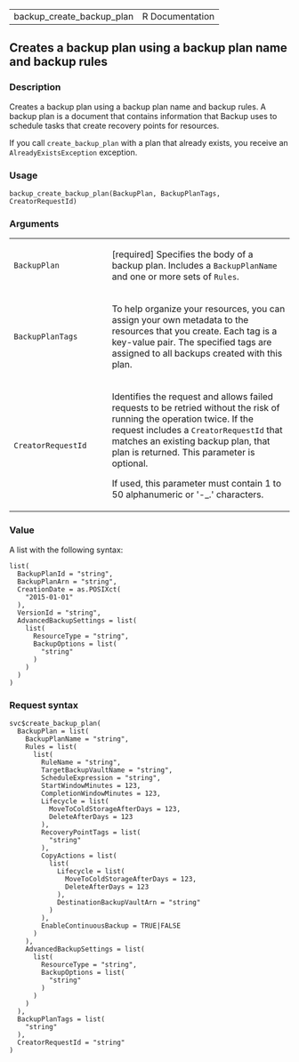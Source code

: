 <table style="width: 100%;">
<tbody>
<tr class="odd">
<td>backup_create_backup_plan</td>
<td style="text-align: right;">R Documentation</td>
</tr>
</tbody>
</table>

## Creates a backup plan using a backup plan name and backup rules

### Description

Creates a backup plan using a backup plan name and backup rules. A
backup plan is a document that contains information that Backup uses to
schedule tasks that create recovery points for resources.

If you call `create_backup_plan` with a plan that already exists, you
receive an `AlreadyExistsException` exception.

### Usage

    backup_create_backup_plan(BackupPlan, BackupPlanTags, CreatorRequestId)

### Arguments

<table>
<colgroup>
<col style="width: 35%" />
<col style="width: 65%" />
</colgroup>
<tbody>
<tr class="odd">
<td><code
id="backup_create_backup_plan_:_BackupPlan">BackupPlan</code></td>
<td><p>[required] Specifies the body of a backup plan. Includes a
<code>BackupPlanName</code> and one or more sets of
<code>Rules</code>.</p></td>
</tr>
<tr class="even">
<td><code
id="backup_create_backup_plan_:_BackupPlanTags">BackupPlanTags</code></td>
<td><p>To help organize your resources, you can assign your own metadata
to the resources that you create. Each tag is a key-value pair. The
specified tags are assigned to all backups created with this
plan.</p></td>
</tr>
<tr class="odd">
<td><code
id="backup_create_backup_plan_:_CreatorRequestId">CreatorRequestId</code></td>
<td><p>Identifies the request and allows failed requests to be retried
without the risk of running the operation twice. If the request includes
a <code>CreatorRequestId</code> that matches an existing backup plan,
that plan is returned. This parameter is optional.</p>
<p>If used, this parameter must contain 1 to 50 alphanumeric or '-_.'
characters.</p></td>
</tr>
</tbody>
</table>

### Value

A list with the following syntax:

    list(
      BackupPlanId = "string",
      BackupPlanArn = "string",
      CreationDate = as.POSIXct(
        "2015-01-01"
      ),
      VersionId = "string",
      AdvancedBackupSettings = list(
        list(
          ResourceType = "string",
          BackupOptions = list(
            "string"
          )
        )
      )
    )

### Request syntax

    svc$create_backup_plan(
      BackupPlan = list(
        BackupPlanName = "string",
        Rules = list(
          list(
            RuleName = "string",
            TargetBackupVaultName = "string",
            ScheduleExpression = "string",
            StartWindowMinutes = 123,
            CompletionWindowMinutes = 123,
            Lifecycle = list(
              MoveToColdStorageAfterDays = 123,
              DeleteAfterDays = 123
            ),
            RecoveryPointTags = list(
              "string"
            ),
            CopyActions = list(
              list(
                Lifecycle = list(
                  MoveToColdStorageAfterDays = 123,
                  DeleteAfterDays = 123
                ),
                DestinationBackupVaultArn = "string"
              )
            ),
            EnableContinuousBackup = TRUE|FALSE
          )
        ),
        AdvancedBackupSettings = list(
          list(
            ResourceType = "string",
            BackupOptions = list(
              "string"
            )
          )
        )
      ),
      BackupPlanTags = list(
        "string"
      ),
      CreatorRequestId = "string"
    )
